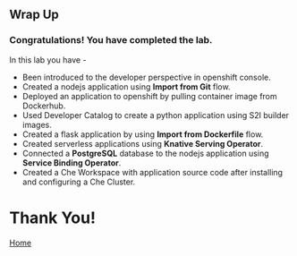 ## Wrap Up



### Congratulations! You have completed the lab.

In this lab you have - 
- Been introduced to the developer perspective in openshift console.
- Created a nodejs application using **Import from Git** flow.
- Deployed an application to openshift by pulling container image from Dockerhub.
- Used Developer Catalog to create a python application using S2I builder images.
- Created a flask application by using **Import from Dockerfile** flow.
- Created serverless applications using **Knative Serving Operator**.
- Connected a **PostgreSQL** database to the nodejs application using **Service Binding Operator**.
- Created a Che Workspace with application source code after installing and configuring a Che Cluster.


# Thank You!



[Home](./README.md)
